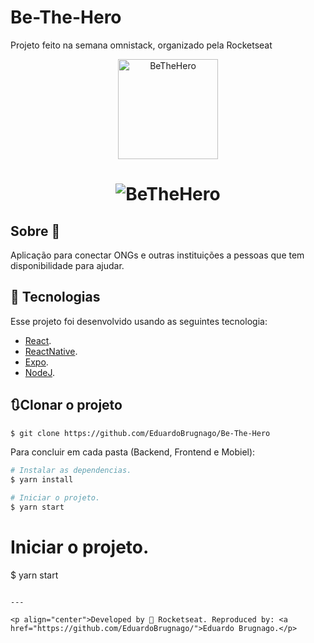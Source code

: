# Be-The-Hero
Projeto feito na semana omnistack, organizado pela Rocketseat

<p align="center">
  <img alt="BeTheHero" src="GitRead/logo.svg" width="160px">
</p>

<h1 align="center">
    <img alt="BeTheHero" title="Be The Hero" src="GitRead/img.png" />
</h1>

## Sobre 📖
Aplicação para conectar ONGs e outras instituições a pessoas que tem disponibilidade para ajudar.

## 🧪 Tecnologias
Esse projeto foi desenvolvido usando as seguintes tecnologia:

- [React](https://reactjs.org/).
- [ReactNative](https://reactnative.dev/).
- [Expo](https://expo.dev/).
- [NodeJ](https://nodejs.org/en/).

## 🔃Clonar o projeto

```bash
$ git clone https://github.com/EduardoBrugnago/Be-The-Hero
```
Para concluir em cada pasta (Backend, Frontend e Mobiel):
```bash
# Instalar as dependencias.
$ yarn install

# Iniciar o projeto.
$ yarn start
```

# Iniciar o projeto.
$ yarn start
```

---

<p align="center">Developed by 🚀 Rocketseat. Reproduced by: <a href="https://github.com/EduardoBrugnago/">Eduardo Brugnago.</p>
